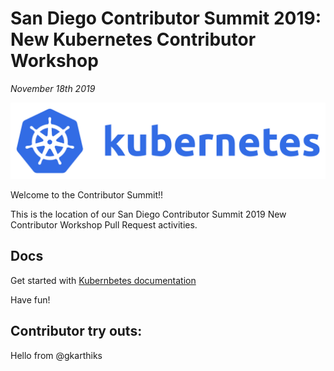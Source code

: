 # San Diego Contributor Summit 2019: New Kubernetes Contributor Workshop

_November 18th 2019_


![](https://github.com/cncf/artwork/raw/master/projects/kubernetes/horizontal/all-blue-color/kubernetes-horizontal-all-blue-color.png)


Welcome to the Contributor Summit!!

This is the location of our San Diego Contributor Summit 2019 New Contributor Workshop Pull Request activities.

## Docs

Get started with [Kubernbetes documentation](https://kubernetes.io/docs/home/)

Have fun!

## Contributor try outs:
Hello from @gkarthiks
